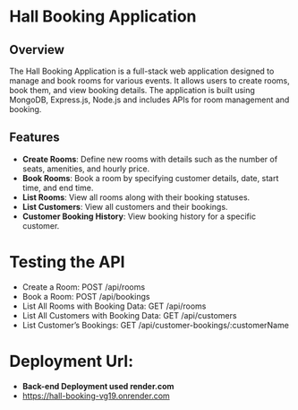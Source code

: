 #  Hall Booking Application

## Overview

The Hall Booking Application is a full-stack web application designed to manage and book rooms for various events. It allows users to create rooms, book them, and view booking details. The application is built using  MongoDB, Express.js,  Node.js and includes APIs for room management and booking.

## Features

- **Create Rooms**: Define new rooms with details such as the number of seats, amenities, and hourly price.
- **Book Rooms**: Book a room by specifying customer details, date, start time, and end time.
- **List Rooms**: View all rooms along with their booking statuses.
- **List Customers**: View all customers and their bookings.
- **Customer Booking History**: View booking history for a specific customer.

# Testing the API
- Create a Room: POST /api/rooms
- Book a Room: POST /api/bookings
- List All Rooms with Booking Data: GET /api/rooms
- List All Customers with Booking Data: GET /api/customers
- List Customer’s Bookings: GET /api/customer-bookings/:customerName

# Deployment Url: 
- **Back-end Deployment used render.com**
- https://hall-booking-vg19.onrender.com
